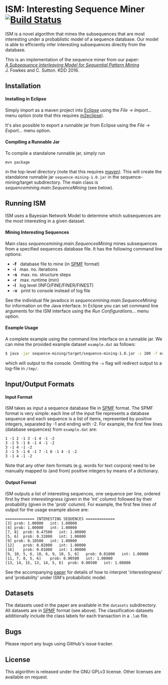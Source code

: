 ISM: Interesting Sequence Miner [![Build Status](https://travis-ci.org/mast-group/sequence-mining.svg?branch=master)](https://travis-ci.org/mast-group/sequence-mining)
================
 
ISM is a novel algorithm that mines the subsequences that are most interesting under a probablistic model of a sequence database. Our model is able to efficiently infer interesting subsequences directly from the database.

This is an implementation of the sequence miner from our paper:  
[*A Subsequence Interleaving Model for Sequential Pattern Mining*](http://arxiv.org/abs/1602.05012)  
J. Fowkes and C. Sutton. KDD 2016.   


Installation 
------------

#### Installing in Eclipse

Simply import as a maven project into [Eclipse](https://eclipse.org/) using the *File -> Import...* menu option (note that this requires [m2eclipse](http://eclipse.org/m2e/)). 

It's also possible to export a runnable jar from Eclipse using the *File -> Export...* menu option.

#### Compiling a Runnable Jar

To compile a standalone runnable jar, simply run

```
mvn package
```

in the top-level directory (note that this requires [maven](https://maven.apache.org/)). This will create the standalone runnable jar ```sequence-mining-1.0.jar``` in the sequence-mining/target subdirectory. The main class is *sequencemining.main.SequenceMining* (see below).


Running ISM
-----------

ISM uses a Bayesian Network Model to determine which subsequences are the most interesting in a given dataset.  

#### Mining Interesting Sequences 

Main class *sequencemining.main.SequencesMining* mines subsequences from a specified sequences database file. It has the following command line options:

* **-f**  &nbsp;  database file to mine (in [SPMF](http://www.philippe-fournier-viger.com/spmf/) format)
* **-i**  &nbsp;  max. no. iterations
* **-s**  &nbsp;  max. no. structure steps
* **-r**  &nbsp;  max. runtime (min)
* **-l**  &nbsp;  log level (INFO/FINE/FINER/FINEST)
* **-v**  &nbsp;  print to console instead of log file   

See the individual file javadocs in *sequencemining.main.SequenceMining* for information on the Java interface.
In Eclipse you can set command line arguments for the ISM interface using the *Run Configurations...* menu option. 

#### Example Usage

A complete example using the command line interface on a runnable jar. We can mine the provided example dataset ```example.dat``` as follows: 

  ```sh 
  $ java -jar sequence-mining/target/sequence-mining-1.0.jar -i 100 -f example.dat -v 
  ```

which will output to the console. Omitting the ```-v``` flag will redirect output to a log-file in ```/tmp/```. 

Input/Output Formats
--------------------

#### Input Format

ISM takes as input a sequence database file in [SPMF](http://www.philippe-fournier-viger.com/spmf/) format. The SPMF format is very simple: each line of the input file represents a database sequence 
and each sequence is a list of items, represented by positive integers, separated by -1 and ending with -2. For example, the first few lines (database sequences) from ```example.dat``` are:

```text
1 -1 2 -1 3 -1 4 -1 -2
3 -1 5 -1 6 -1 4 -1 -2
3 -1 4 -1 -2
3 -1 5 -1 6 -1 7 -1 8 -1 4 -1 -2
3 -1 4 -1 -2
```

Note that any other item formats (e.g. words for text corpora) 
need to be manually mapped to (and from) positive integers by means of a dictionary.   

#### Output Format

ISM outputs a list of interesting sequences, one sequence per line, ordered first by their interestingness (given in the 'int' column) followed by their probability (given in the 'prob' column). 
For example, the first few lines of output for the usage example above are:

```text
============= INTERESTING SEQUENCES =============
[3] prob: 1.00000   int: 1.00000 
[4] prob: 1.00000   int: 1.00000 
[7, 8]  prob: 0.47500   int: 1.00000 
[5, 6]  prob: 0.32000   int: 1.00000 
[9] prob: 0.10500   int: 1.00000 
[12]    prob: 0.02000   int: 1.00000 
[16]    prob: 0.01000   int: 1.00000 
[9, 10, 5, 6, 10, 6, 9, 10, 5, 6]   prob: 0.01000   int: 1.00000 
[11, 7, 8, 5, 6]    prob: 0.00500   int: 1.00000 
[13, 14, 15, 13, 14, 5, 6]  prob: 0.00500   int: 1.00000 
```

See the accompanying [paper](http://arxiv.org/abs/1602.05012) for details of how to interpret 'interestingness' and 'probability' under ISM's probabilistic model.


Datasets
--------

The datasets used in the paper are available in the ```datasets``` subdirectory. All datasets are in [SPMF](http://www.philippe-fournier-viger.com/spmf/) format (see above). The classification datasets additionally include the class labels for each transaction in a ```.lab``` file.


Bugs
----

Please report any bugs using GitHub's issue tracker.


License
-------

This algorithm is released under the GNU GPLv3 license. Other licenses are available on request.
